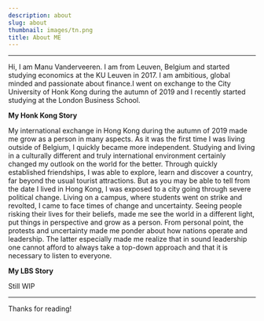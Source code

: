 ```yaml
---
description: about
slug: about
thumbnail: images/tn.png
title: About ME
---
```


---------------------------

Hi, I am Manu Vanderveeren. I am from Leuven, Belgium and started studying economics at the KU Leuven in 2017. I am ambitious, global minded and passionate about finance.I went on exchange to the City University of Honk Kong during the autumn of 2019 and I recently started studying at the London Business School.

**My Honk Kong Story**

My international exchange in Hong Kong during the autumn of 2019 made me grow as a person in many aspects. 
As it was the first time I was living outside of Belgium, I quickly became more independent. Studying and living in a culturally different and truly international environment certainly changed my outlook on the world for the better. Through quickly established friendships, I was able to explore, learn and discover a country, far beyond the usual tourist attractions.
But as you may be able to tell from the date I lived in Hong Kong, I was exposed to a city going through severe political change. Living on a campus, where students went on strike and revolted, I came to face times of change and uncertainty. Seeing people risking their lives for their beliefs, made me see the world in a different light, put things in perspective and grow as a person. From personal point, the protests and uncertainty made me ponder about how nations operate and leadership. The latter especially made me realize that in sound leadership one cannot afford to always take a top-down approach and that it is necessary to listen to everyone.

**My LBS Story**

Still WIP

---------------------------

Thanks for reading!